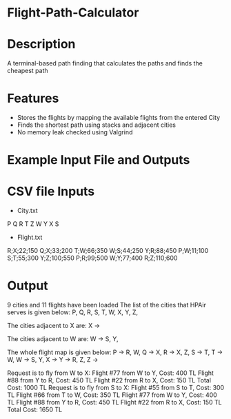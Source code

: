 # Flight-Path-Calculator


# Description
A terminal-based path finding that calculates the paths and finds the cheapest path

# Features
* Stores the flights by mapping the available flights from the entered City
* Finds the shortest path using stacks and adjacent cities
* No memory leak checked using Valgrind

# Example Input File and Outputs

# CSV file Inputs
* City.txt

P
Q
R
T
Z
W
Y
X
S

* Flight.txt

R;X;22;150
Q;X;33;200
T;W;66;350
W;S;44;250
Y;R;88;450
P;W;11;100
S;T;55;300
Y;Z;100;550
P;R;99;500
W;Y;77;400
R;Z;110;600

# Output
9 cities and 11 flights have been loaded
The list of the cities that HPAir serves is given below:
P, Q, R, S, T, W, X, Y, Z,

The cities adjacent to X are:
X ->

The cities adjacent to W are:
W -> S, Y,

The whole flight map is given below:
P -> R, W,
Q -> X,
R -> X, Z,
S -> T,
T -> W,
W -> S, Y,
X ->
Y -> R, Z,
Z ->

Request is to fly from W to X:
Flight #77 from W to Y, Cost: 400 TL
Flight #88 from Y to R, Cost: 450 TL
Flight #22 from R to X, Cost: 150 TL
Total Cost: 1000 TL
Request is to fly from S to X:
Flight #55 from S to T, Cost: 300 TL
Flight #66 from T to W, Cost: 350 TL
Flight #77 from W to Y, Cost: 400 TL
Flight #88 from Y to R, Cost: 450 TL
Flight #22 from R to X, Cost: 150 TL
Total Cost: 1650 TL


